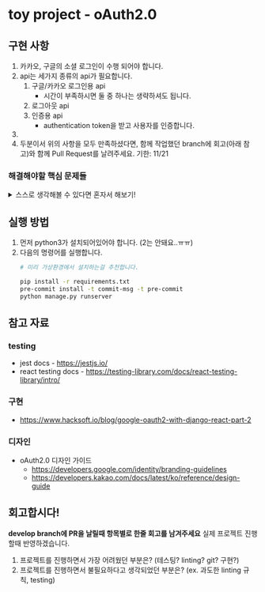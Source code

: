 # toy project - oAuth2.0
## 구현 사항
1. 카카오, 구글의 소셜 로그인이 수행 되어야 합니다.
2. api는 세가지 종류의 api가 필요합니다.
    1. 구글/카카오 로그인용 api
        * 시간이 부족하시면 둘 중 하나는 생략하셔도 됩니다.
    3. 로그아웃 api
    4. 인증용 api
        * authentication token을 받고 사용자를 인증합니다.
3. 
4. 두분이서 위의 사항을 모두 만족하셨다면, 함께 작업했던 branch에 회고(아래 참고)와 함께 Pull Request를 날려주세요.
기한: 11/21

### 해결해야할 핵심 문제들
<details>
<summary>스스로 생각해볼 수 있다면 혼자서 해보기!</summary>
<div markdown="1">

1. react에서 state는 창이 새로고침되면 사라진다. 그러나 일반적인 페이지는 새로고침시에도 로그인이 유지된다. 이를 어떻게 해결할 것인가?
    * 사용 스택
        * react hook (useState, useEffect)
        * axios
2. 로그인 테스팅을 실행할때, 테스팅을 어떻게 실행할 것인가?
    * api만 따서?
    * state에 따른 component안에 있는 text?
    * 잘 조합해서 사용해보자
    * 만약 필요하다면 enzyme 등의 다른 testing library를 사용해도 무방하다.
        * 설치가 어려우시면 도와드리겠습니당
</div>
</details>

## 실행 방법
1. 먼저 python3가 설치되어있어야 합니다. (2는 안돼요..ㅠㅠ)
2. 다음의 명령어를 실행합니다.
    ```bash
    # 미리 가상환경에서 설치하는걸 추천합니다.

    pip install -r requirements.txt
    pre-commit install -t commit-msg -t pre-commit
    python manage.py runserver
    ```

## 참고 자료
### testing
* jest docs - https://jestjs.io/
* react testing docs - https://testing-library.com/docs/react-testing-library/intro/
### 구현
* https://www.hacksoft.io/blog/google-oauth2-with-django-react-part-2
### 디자인
* oAuth2.0 디자인 가이드
    * https://developers.google.com/identity/branding-guidelines
    * https://developers.kakao.com/docs/latest/ko/reference/design-guide

## 회고합시다!
**develop branch에 PR을 날릴때 항목별로 한줄 회고를 남겨주세요** 실제 프로젝트 진행할때 반영하겠습니다.
1. 프로젝트를 진행하면서 가장 어려웠던 부분은? (테스팅? linting? git? 구현?)
2. 프로젝트를 진행하면서 불필요하다고 생각되었던 부분은? (ex. 과도한 linting 규칙, testing)
